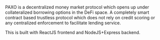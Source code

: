 PAXO is a decentralized money market protocol which opens up under collateralized borrowing options in the DeFi space. A completely smart contract based trustless protocol which does not rely on credit scoring or any centralized enforcement to facilitate lending service.

This is built with ReactJS frontend and NodeJS+Express backend.
